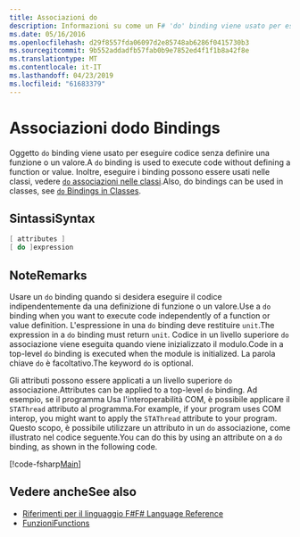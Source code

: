 ```yaml
---
title: Associazioni do
description: Informazioni su come un F# 'do' binding viene usato per eseguire codice senza definire una funzione o un valore.
ms.date: 05/16/2016
ms.openlocfilehash: d29f8557fda06097d2e85748ab6286f0415730b3
ms.sourcegitcommit: 9b552addadfb57fab0b9e7852ed4f1f1b8a42f8e
ms.translationtype: MT
ms.contentlocale: it-IT
ms.lasthandoff: 04/23/2019
ms.locfileid: "61683379"
---
```

# <a name="do-bindings"></a><span data-ttu-id="29722-103">Associazioni do</span><span class="sxs-lookup"><span data-stu-id="29722-103">do Bindings</span></span>

<span data-ttu-id="29722-104">Oggetto `do` binding viene usato per eseguire codice senza definire una funzione o un valore.</span><span class="sxs-lookup"><span data-stu-id="29722-104">A `do` binding is used to execute code without defining a function or value.</span></span> <span data-ttu-id="29722-105">Inoltre, eseguire i binding possono essere usati nelle classi, vedere [ `do` associazioni nelle classi](../members/do-bindings-in-classes.md).</span><span class="sxs-lookup"><span data-stu-id="29722-105">Also, do bindings can be used in classes, see [`do` Bindings in Classes](../members/do-bindings-in-classes.md).</span></span>

## <a name="syntax"></a><span data-ttu-id="29722-106">Sintassi</span><span class="sxs-lookup"><span data-stu-id="29722-106">Syntax</span></span>

```fsharp
[ attributes ]
[ do ]expression
```

## <a name="remarks"></a><span data-ttu-id="29722-107">Note</span><span class="sxs-lookup"><span data-stu-id="29722-107">Remarks</span></span>

<span data-ttu-id="29722-108">Usare un `do` binding quando si desidera eseguire il codice indipendentemente da una definizione di funzione o un valore.</span><span class="sxs-lookup"><span data-stu-id="29722-108">Use a `do` binding when you want to execute code independently of a function or value definition.</span></span> <span data-ttu-id="29722-109">L'espressione in una `do` binding deve restituire `unit`.</span><span class="sxs-lookup"><span data-stu-id="29722-109">The expression in a `do` binding must return `unit`.</span></span> <span data-ttu-id="29722-110">Codice in un livello superiore `do` associazione viene eseguita quando viene inizializzato il modulo.</span><span class="sxs-lookup"><span data-stu-id="29722-110">Code in a top-level `do` binding is executed when the module is initialized.</span></span> <span data-ttu-id="29722-111">La parola chiave `do` è facoltativo.</span><span class="sxs-lookup"><span data-stu-id="29722-111">The keyword `do` is optional.</span></span>

<span data-ttu-id="29722-112">Gli attributi possono essere applicati a un livello superiore `do` associazione.</span><span class="sxs-lookup"><span data-stu-id="29722-112">Attributes can be applied to a top-level `do` binding.</span></span> <span data-ttu-id="29722-113">Ad esempio, se il programma Usa l'interoperabilità COM, è possibile applicare il `STAThread` attributo al programma.</span><span class="sxs-lookup"><span data-stu-id="29722-113">For example, if your program uses COM interop, you might want to apply the `STAThread` attribute to your program.</span></span> <span data-ttu-id="29722-114">Questo scopo, è possibile utilizzare un attributo in un `do` associazione, come illustrato nel codice seguente.</span><span class="sxs-lookup"><span data-stu-id="29722-114">You can do this by using an attribute on a `do` binding, as shown in the following code.</span></span>

[!code-fsharp[Main](../../../../samples/snippets/fsharp/lang-ref-1/snippet201.fs)]

## <a name="see-also"></a><span data-ttu-id="29722-115">Vedere anche</span><span class="sxs-lookup"><span data-stu-id="29722-115">See also</span></span>

- [<span data-ttu-id="29722-116">Riferimenti per il linguaggio F#</span><span class="sxs-lookup"><span data-stu-id="29722-116">F# Language Reference</span></span>](../index.md)
- [<span data-ttu-id="29722-117">Funzioni</span><span class="sxs-lookup"><span data-stu-id="29722-117">Functions</span></span>](index.md)